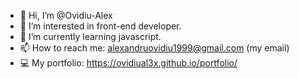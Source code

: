 - 👋 Hi, I’m @Ovidiu-Alex
- 👀 I’m interested in front-end developer.
- 🌱 I’m currently learning javascript.
- 📫 How to reach me: alexandruovidiu1999@gmail.com (my email)
- 💻 My portfolio: https://ovidiual3x.github.io/portfolio/

<!---
OvidiuAl3x/OvidiuAl3x is a ✨ special ✨ repository because its `README.md` (this file) appears on your GitHub profile.
You can click the Preview link to take a look at your changes.
--->
